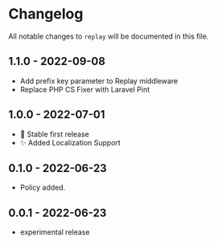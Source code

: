 # Changelog

All notable changes to `replay` will be documented in this file.

## 1.1.0 - 2022-09-08

- Add prefix key parameter to Replay middleware
- Replace PHP CS Fixer with Laravel Pint

## 1.0.0 - 2022-07-01

- 🥳 Stable first release
- ✨ Added Localization Support

## 0.1.0 - 2022-06-23

- Policy added.

## 0.0.1 - 2022-06-23

- experimental release
